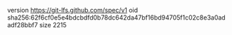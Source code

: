 version https://git-lfs.github.com/spec/v1
oid sha256:62f6cf0e5e4bdcbdfd0b78dc642da47bf16bd94705f1c02c8e3a0adadf28bbf7
size 2215
